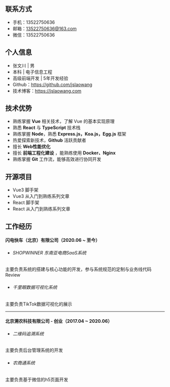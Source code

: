 ## 联系方式

- 手机：13522750636
- 邮箱：13522750636@163.com
- 微信：13522750636

## 个人信息

- 张文川 | 男
- 本科 | 电子信息工程
- 高级前端开发 | 5年开发经验
- Github：https://github.com/jslaowang
- 技术博客：https://jslaowang.com

## 技术优势

- 熟练掌握 **Vue** 相关技术，了解 Vue 的基本实现原理
- 熟悉 **React** 与 **TypeScript** 技术栈
- 熟练掌握 **Node**，熟悉 **Express.js，Koa.js，Egg.js** 框架
- 热爱探索新技术，**Github** 活跃贡献者
- 擅长 **Web性能优化**
- 擅长 **前端工程化建设** ，能熟练使用 **Docker、Nginx**
- 熟练掌握 **Git** 工作流，能够高效进行协同开发


## 开源项目

- Vue3 脚手架
- Vue3 从入门到熟练系列文章
- React 脚手架
- React 从入门到熟练系列文章

## 工作经历 

#### 闪电快车（北京）有限公司（2020.06 ~ 至今）

- ###### SHOPWINNER 东南亚电商SaaS系统

主要负责系统的搭建与核心功能的开发，参与系统规范的定制与业务线代码Review

- ###### 千里眼数据可视化系统

主要负责TikTok数据可视化的展示

--- 

#### 北京溯农科技有限公司 - 创业（2017.04 ~ 2020.06）

- ###### 二维码追溯系统
主要负责后台管理系统的开发

- ###### 农商通系统
主要负责基于微信的h5页面开发